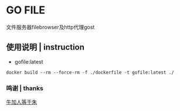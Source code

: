 # GO FILE
文件服务器filebrowser及http代理gost

## 使用说明 | instruction
* gofile:latest
~~~
docker build --rm --force-rm -f ./dockerfile -t gofile:latest ./
~~~

### 鸣谢 | thanks
[牛加人等于朱](http://baike.baidu.com/view/1769.htm "NiurenZhu")<br>